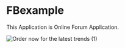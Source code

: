 # FBexample

  This Application is Online Forum Application.




![Order now for the latest trends (1)](https://github.com/atopal151/FBexample/assets/45879059/8cd91b11-2bb5-426a-9c85-cba7e37fd461)
